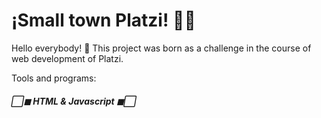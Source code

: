 # ¡Small town Platzi! 👩‍💻

Hello everybody! 👋
This project was born as a challenge in the course of web development of Platzi.

Tools and programs: 
##### ⬜◼ HTML & Javascript ◼⬜

